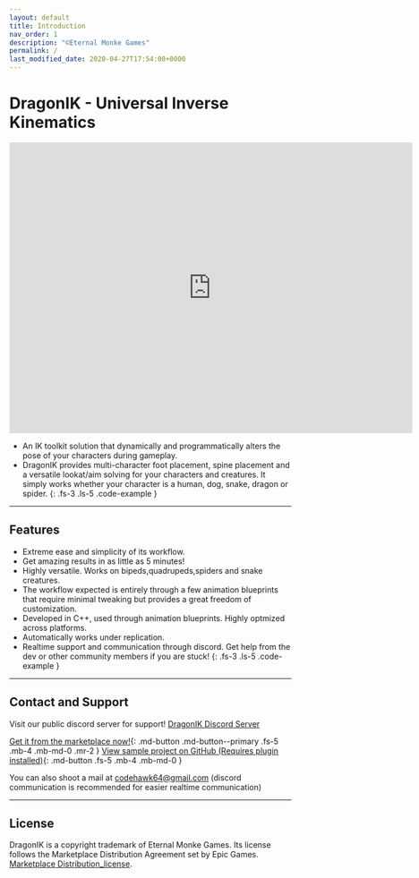 ```yaml
---
layout: default
title: Introduction
nav_order: 1
description: "©Eternal Monke Games"
permalink: /
last_modified_date: 2020-04-27T17:54:08+0000
---
```


# DragonIK - Universal Inverse Kinematics



<div class="video-wrapper">
  <iframe width="720" height="520" src="https://www.youtube.com/embed/n9jJj-TMbL0" frameborder="0" allowfullscreen></iframe>
</div>


- An IK toolkit solution that dynamically and programmatically alters the pose of your characters during gameplay.
- DragonIK provides multi-character foot placement, spine placement and a versatile lookat/aim solving for your characters and creatures. It simply works whether your character
is a human, dog, snake, dragon or spider.
{: .fs-3 .ls-5 .code-example }

---

## Features

* Extreme ease and simplicity of its workflow.
* Get amazing results in as little as 5 minutes!
* Highly versatile. Works on bipeds,quadrupeds,spiders and snake creatures.
* The workflow expected is entirely through a few animation blueprints that require minimal tweaking but provides a great freedom of customization.
* Developed in C++, used through animation blueprints. Highly optmized across platforms.
* Automatically works under replication.
* Realtime support and communication through discord. Get help from the dev or other community members if you are stuck!
{: .fs-3 .ls-5 .code-example }


---

## Contact and Support

Visit our public discord server for support!
[DragonIK Discord Server](https://discord.gg/XdBWW2U)


[Get it from the marketplace now!](https://www.unrealengine.com/marketplace/en-US/product/dragon-ik-animal-inverse-kinematics){: .md-button .md-button--primary .fs-5 .mb-4 .mb-md-0 .mr-2 } [View sample project on GitHub (Requires plugin installed)](https://github.com/codehawk64/DragonIK-ExampleProject){: .md-button .fs-5 .mb-4 .mb-md-0 }


You can also shoot a mail at codehawk64@gmail.com (discord communication is recommended for easier realtime communication)

---


## License

DragonIK is a copyright trademark of Eternal Monke Games. Its license follows the Marketplace Distribution Agreement set by Epic Games.
[Marketplace Distribution_license](https://www.unrealengine.com/en-US/marketplace-distribution-agreement).
